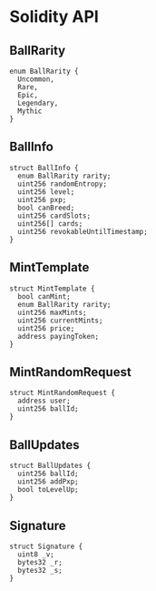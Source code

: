 # Solidity API

## BallRarity

```solidity
enum BallRarity {
  Uncommon,
  Rare,
  Epic,
  Legendary,
  Mythic
}
```

## BallInfo

```solidity
struct BallInfo {
  enum BallRarity rarity;
  uint256 randomEntropy;
  uint256 level;
  uint256 pxp;
  bool canBreed;
  uint256 cardSlots;
  uint256[] cards;
  uint256 revokableUntilTimestamp;
}
```

## MintTemplate

```solidity
struct MintTemplate {
  bool canMint;
  enum BallRarity rarity;
  uint256 maxMints;
  uint256 currentMints;
  uint256 price;
  address payingToken;
}
```

## MintRandomRequest

```solidity
struct MintRandomRequest {
  address user;
  uint256 ballId;
}
```

## BallUpdates

```solidity
struct BallUpdates {
  uint256 ballId;
  uint256 addPxp;
  bool toLevelUp;
}
```

## Signature

```solidity
struct Signature {
  uint8 _v;
  bytes32 _r;
  bytes32 _s;
}
```

